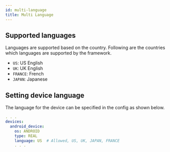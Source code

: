 ```yaml
---
id: multi-language
title: Multi Language
---
```


## Supported languages

Languages are supported based on the country. Following are the countries which languages are supported by the framework.

- `US`: US English
- `UK`: UK English
- `FRANCE`: French
- `JAPAN`: Japanese

## Setting device language

The language for the device can be specified in the config as shown below.

```yaml
. . .
devices:
  android_device:
    os: ANDROID
    type: REAL
    language: US  # Allowed, US, UK, JAPAN, FRANCE
    . . .
```
